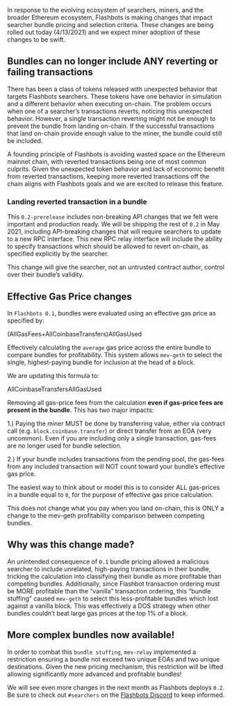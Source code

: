 In response to the evolving ecosystem of searchers, miners, and the
broader Ethereum ecosystem, Flashbots is making changes that impact
searcher bundle pricing and selection criteria. These changes are being
rolled out today (4/13/2021) and we expect miner adoption of these
changes to be swift.

## [](https://hackmd.io/@flashbots/SJhErqQ8u#Bundles-can-no-longer-include-ANY-reverting-or-failing-transactions "Bundles-can-no-longer-include-ANY-reverting-or-failing-transactions")Bundles can no longer include ANY reverting or failing transactions

There has been a class of tokens released with unexpected behavior that
targets Flashbots searchers. These tokens have one behavior in
simulation and a different behavior when executing on-chain. The problem
occurs when one of a searcher’s transactions reverts, noticing this
unexpected behavior. However, a single transaction reverting might not
be enough to prevent the bundle from landing on-chain. If the successful
transactions that land on-chain provide enough value to the miner, the
bundle could still be included.

A founding principle of Flashbots is avoiding wasted space on the
Ethereum mainnet chain, with reverted transactions being one of most
common culprits. Given the unexpected token behavior and lack of
economic benefit from reverted transactions, keeping more reverted
transactions off the chain aligns with Flashbots goals and we are
excited to release this feature.

### [](https://hackmd.io/@flashbots/SJhErqQ8u#Landing-reverted-transaction-in-a-bundle "Landing-reverted-transaction-in-a-bundle")Landing reverted transaction in a bundle

This `0.2-prerelease` includes non-breaking API changes that we felt
were important and production ready. We will be shipping the rest of
`0.2` in May 2021, including API-breaking changes that will require
searchers to update to a new RPC interface. This new RPC relay interface
will include the ability to specify transactions which should be allowed
to revert on-chain, as specified explicitly by the searcher.

This change will give the searcher, not an untrusted contract author,
control over their bundle’s validity.

## [](https://hackmd.io/@flashbots/SJhErqQ8u#Effective-Gas-Price-changes "Effective-Gas-Price-changes")Effective Gas Price changes

In `Flashbots 0.1`, bundles were evaluated using an effective gas price
as specified by:

(AllGasFees+AllCoinbaseTransfers)AllGasUsed

Effectively calculating the `average` gas price across the entire bundle
to compare bundles for profitability. This system allows `mev-geth` to
select the single, highest-paying bundle for inclusion at the head of a
block.

We are updating this formula to:

AllCoinbaseTransfersAllGasUsed

Removing all gas-price fees from the calculation **even if gas-price
fees are present in the bundle**. This has two major impacts:

1.) Paying the miner MUST be done by transferring value, either via
contract call (e.g. `block.coinbase.transfer`) or direct transfer from
an EOA (very uncommon). Even if you are including only a single
transaction, gas-fees are no longer used for bundle selection.

2.) If your bundle includes transactions from the pending pool, the
gas-fees from any included transaction will NOT count toward your
bundle’s effective gas price.

The easiest way to think about or model this is to consider ALL
gas-prices in a bundle equal to `0`, for the purpose of effective gas
price calculation.

This does not change what you pay when you land on-chain, this is ONLY a
change to the mev-geth profitability comparison between competing
bundles.

## [](https://hackmd.io/@flashbots/SJhErqQ8u#Why-was-this-change-made "Why-was-this-change-made")Why was this change made?

An unintended consequence of `0.1` bundle pricing allowed a malicious
searcher to include unrelated, high-paying transactions in their bundle,
tricking the calculation into classifying their bundle as more
profitable than competing bundles. Additionally, since Flashbot
transaction ordering must be MORE profitable than the “vanilla”
transaction ordering, this “bundle stuffing” caused `mev-geth` to select
this less-profitable bundles which lost against a vanilla block. This
was effectively a DOS strategy when other bundles couldn’t beat large
gas prices at the top 1% of a block.

## [](https://hackmd.io/@flashbots/SJhErqQ8u#More-complex-bundles-now-available "More-complex-bundles-now-available")More complex bundles now available!

In order to combat this `bundle stuffing`, `mev-relay` implemented a
restriction ensuring a bundle not exceed two unique EOAs and two unique
destinations. Given the new pricing mechanism, this restriction will be
lifted allowing significantly more advanced and profitable bundles!

We will see even more changes in the next month as Flashbots deploys
`0.2`. Be sure to check out `#searchers` on the
[Flashbots Discord](https://discord.gg/PWGS6PsK) to keep informed.
